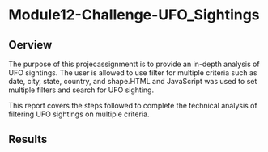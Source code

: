 # Module12-Challenge-UFO_Sightings

## Oerview
The purpose of this projecassignmentt is to provide an in-depth analysis of UFO sightings. The user is allowed to use filter for multiple criteria such as date, city, state, country, and shape.HTML and JavaScript was used to set multiple filters and search for UFO sighting.

This report covers the steps followed to complete the technical analysis of filtering UFO sightings on multiple criteria.

## Results
